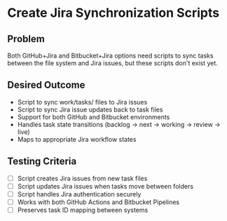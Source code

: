 # Create Jira Synchronization Scripts

## Problem
Both GitHub+Jira and Bitbucket+Jira options need scripts to sync tasks between the file system and Jira issues, but these scripts don't exist yet.

## Desired Outcome
- Script to sync work/tasks/ files to Jira issues
- Script to sync Jira issue updates back to task files
- Support for both GitHub and Bitbucket environments
- Handles task state transitions (backlog → next → working → review → live)
- Maps to appropriate Jira workflow states

## Testing Criteria
- [ ] Script creates Jira issues from new task files
- [ ] Script updates Jira issues when tasks move between folders
- [ ] Script handles Jira authentication securely
- [ ] Works with both GitHub Actions and Bitbucket Pipelines
- [ ] Preserves task ID mapping between systems